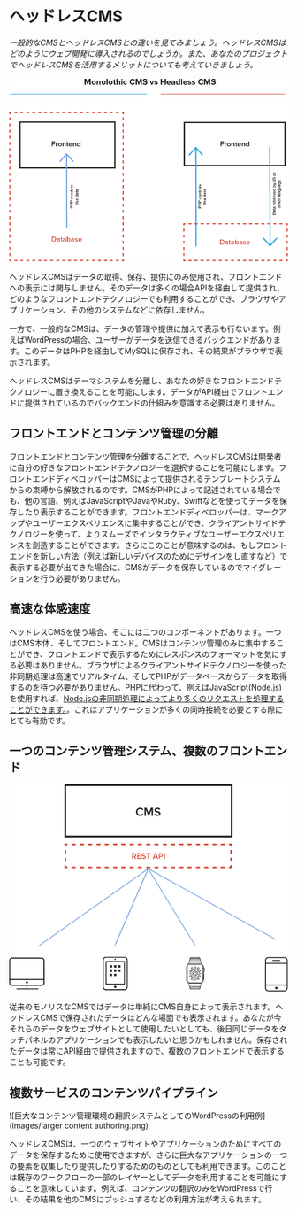 # ヘッドレスCMS

*一般的なCMSとヘッドレスCMSとの違いを見てみましょう。ヘッドレスCMSはどのようにウェブ開発に導入されるのでしょうか。また、あなたのプロジェクトでヘッドレスCMSを活用するメリットについても考えていきましょう。*

![モノリスなCMSとヘッドレスCMSの仕組み](images/monolithic.png)

ヘッドレスCMSはデータの取得、保存、提供にのみ使用され、フロントエンドへの表示には関与しません。そのデータは多くの場合APIを経由して提供され、どのようなフロントエンドテクノロジーでも利用することができ、ブラウザやアプリケーション、その他のシステムなどに依存しません。

一方で、一般的なCMSは、データの管理や提供に加えて表示も行ないます。例えばWordPressの場合、ユーザーがデータを送信できるバックエンドがあります。このデータはPHPを経由してMySQLに保存され、その結果がブラウザで表示されます。

ヘッドレスCMSはテーマシステムを分離し、あなたの好きなフロントエンドテクノロジーに置き換えることを可能にします。データがAPI経由でフロントエンドに提供されているのでバックエンドの仕組みを意識する必要はありません。

## フロントエンドとコンテンツ管理の分離

フロントエンドとコンテンツ管理を分離することで、ヘッドレスCMSは開発者に自分の好きなフロントエンドテクノロジーを選択することを可能にします。フロントエンドディベロッパーはCMSによって提供されるテンプレートシステムからの束縛から解放されるのです。CMSがPHPによって記述されている場合でも、他の言語、例えばJavaScriptやJavaやRuby、Swiftなどを使ってデータを保存したり表示することができます。フロントエンドディベロッパーは、マークアップやユーザーエクスペリエンスに集中することができ、クライアントサイドテクノロジーを使って、よりスムーズでインタラクティブなユーザーエクスペリエンスを創造することができます。さらにこのことが意味するのは、もしフロントエンドを新しい方法（例えば新しいデバイスのためにデザインをし直すなど）で表示する必要が出てきた場合に、CMSがデータを保存しているのでマイグレーションを行う必要がありません。

## 高速な体感速度

ヘッドレスCMSを使う場合、そこには二つのコンポーネントがあります。一つはCMS本体、そしてフロントエンド。CMSはコンテンツ管理のみに集中することができ、フロントエンドで表示するためにレスポンスのフォーマットを気にする必要はありません。ブラウザによるクライアントサイドテクノロジーを使った非同期処理は高速でリアルタイム、そしてPHPがデータベースからデータを取得するのを待つ必要がありません。PHPに代わって、例えばJavaScript(Node.js)を使用すれば、[Node.jsの非同期処理によってより多くのリクエストを処理することができます。](http://www.hostingadvice.com/blog/comparing-node-js-vs-php-performance/)。これはアプリケーションが多くの同時接続を必要とする際にとても有効です。

## 一つのコンテンツ管理システム、複数のフロントエンド

![WordPressがスマートフォンやパソコン、タブレット、腕時計にコンテンツを提供するイメージ](images/multidevice.png)

従来のモノリスなCMSではデータは単純にCMS自身によって表示されます。ヘッドレスCMSで保存されたデータはどんな場面でも表示されます。あなたが今それらのデータをウェブサイトとして使用したいとしても、後日同じデータをタッチパネルのアプリケーションでも表示したいと思うかもしれません。保存されたデータは常にAPI経由で提供されますので、複数のフロントエンドで表示することも可能です。

## 複数サービスのコンテンツパイプライン

![巨大なコンテンツ管理環境の翻訳システムとしてのWordPressの利用例](images/larger content authoring.png)

ヘッドレスCMSは、一つのウェブサイトやアプリケーションのためにすべてのデータを保存するために使用できますが、さらに巨大なアプリケーションの一つの要素を収集したり提供したりするためのものとしても利用できます。このことは既存のワークフローの一部のレイヤーとしてデータを利用することを可能にすることを意味しています。例えば、コンテンツの翻訳のみをWordPressで行い、その結果を他のCMSにプッシュするなどの利用方法が考えられます。
